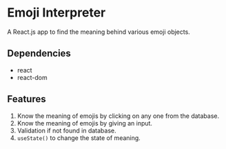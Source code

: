 # Emoji Interpreter

A React.js app to find the meaning behind various emoji objects.

## Dependencies
* react
* react-dom 

## Features
1. Know the meaning of emojis by clicking on any one from the database.
2. Know the meaning of emojis by giving an input. 
3. Validation if not found in database.
4. `useState()` to change the state of meaning.